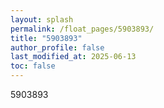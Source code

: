 ```yaml
---
layout: splash
permalink: /float_pages/5903893/
title: "5903893"
author_profile: false
last_modified_at: 2025-06-13
toc: false
---
```

 
5903893
